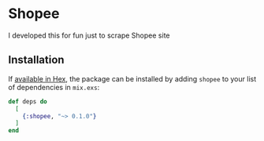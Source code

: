 # Shopee

I developed this for fun just to scrape Shopee site

## Installation

If [available in Hex](https://hex.pm/docs/publish), the package can be installed
by adding `shopee` to your list of dependencies in `mix.exs`:

```elixir
def deps do
  [
    {:shopee, "~> 0.1.0"}
  ]
end
```

<!-- Documentation can be generated with [ExDoc](https://github.com/elixir-lang/ex_doc)
and published on [HexDocs](https://hexdocs.pm). Once published, the docs can
be found at [https://hexdocs.pm/shopee](https://hexdocs.pm/shopee).
 -->

